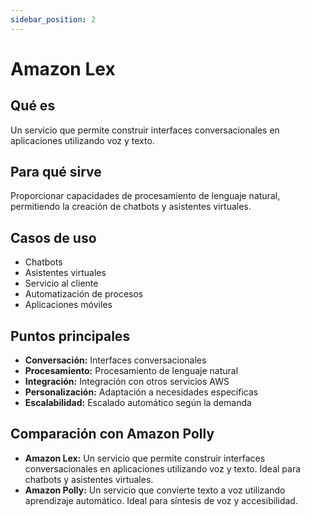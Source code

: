 ```yaml
---
sidebar_position: 2
---
```


# Amazon Lex

## Qué es
Un servicio que permite construir interfaces conversacionales en aplicaciones utilizando voz y texto.

## Para qué sirve
Proporcionar capacidades de procesamiento de lenguaje natural, permitiendo la creación de chatbots y asistentes virtuales.

## Casos de uso
- Chatbots
- Asistentes virtuales
- Servicio al cliente
- Automatización de procesos
- Aplicaciones móviles

## Puntos principales
- **Conversación:** Interfaces conversacionales
- **Procesamiento:** Procesamiento de lenguaje natural
- **Integración:** Integración con otros servicios AWS
- **Personalización:** Adaptación a necesidades específicas
- **Escalabilidad:** Escalado automático según la demanda

## Comparación con Amazon Polly
- **Amazon Lex:** Un servicio que permite construir interfaces conversacionales en aplicaciones utilizando voz y texto. Ideal para chatbots y asistentes virtuales.
- **Amazon Polly:** Un servicio que convierte texto a voz utilizando aprendizaje automático. Ideal para síntesis de voz y accesibilidad. 